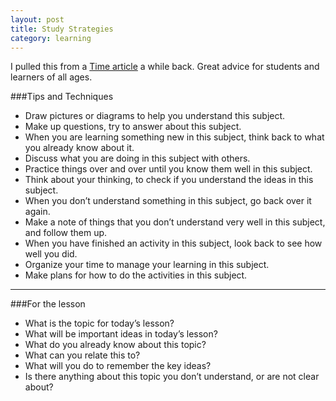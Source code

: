 ```yaml
---
layout: post
title: Study Strategies
category: learning
---
```


I pulled this from a [Time article](http://ideas.time.com/2013/10/08/the-key-to-learning-knowing-how-learning-works/?iid=op-main-lead) a while back. Great advice for students and learners of all ages.

###Tips and Techniques

* Draw pictures or diagrams to help you understand this subject.
* Make up questions, try to answer about this subject.
* When you are learning something new in this subject, think back to what you already know about it.
* Discuss what you are doing in this subject with others.
* Practice things over and over until you know them well in this subject.
* Think about your thinking, to check if you understand the ideas in this subject.
* When you don’t understand something in this subject, go back over it again.
* Make a note of things that you don’t understand very well in this subject, and follow them up.
* When you have finished an activity in this subject, look back to see how well you did.
* Organize your time to manage your learning in this subject.
* Make plans for how to do the activities in this subject.

---

###For the lesson

* What is the topic for today’s lesson?
* What will be important ideas in today’s lesson?
* What do you already know about this topic?
* What can you relate this to?
* What will you do to remember the key ideas?
* Is there anything about this topic you don’t understand, or are not clear about?